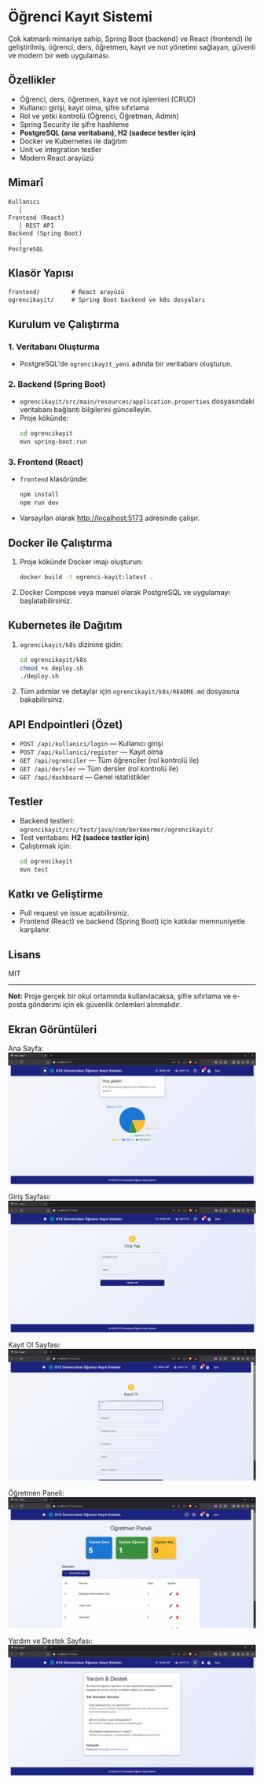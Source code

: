 # Öğrenci Kayıt Sistemi

Çok katmanlı mimariye sahip, Spring Boot (backend) ve React (frontend) ile geliştirilmiş, öğrenci, ders, öğretmen, kayıt ve not yönetimi sağlayan, güvenli ve modern bir web uygulaması.

## Özellikler
- Öğrenci, ders, öğretmen, kayıt ve not işlemleri (CRUD)
- Kullanıcı girişi, kayıt olma, şifre sıfırlama
- Rol ve yetki kontrolü (Öğrenci, Öğretmen, Admin)
- Spring Security ile şifre hashleme
- **PostgreSQL (ana veritabanı), H2 (sadece testler için)**
- Docker ve Kubernetes ile dağıtım
- Unit ve integration testler
- Modern React arayüzü

## Mimarî
```
Kullanıcı
   │
Frontend (React)
   │ REST API
Backend (Spring Boot)
   │
PostgreSQL
```

## Klasör Yapısı
```
frontend/         # React arayüzü
ogrencikayit/     # Spring Boot backend ve k8s dosyaları
```

## Kurulum ve Çalıştırma

### 1. Veritabanı Oluşturma
- PostgreSQL'de `ogrencikayit_yeni` adında bir veritabanı oluşturun.

### 2. Backend (Spring Boot)
- `ogrencikayit/src/main/resources/application.properties` dosyasındaki veritabanı bağlantı bilgilerini güncelleyin.
- Proje kökünde:
  ```bash
  cd ogrencikayit
  mvn spring-boot:run
  ```

### 3. Frontend (React)
- `frontend` klasöründe:
  ```bash
  npm install
  npm run dev
  ```
- Varsayılan olarak [http://localhost:5173](http://localhost:5173) adresinde çalışır.

## Docker ile Çalıştırma

1. Proje kökünde Docker imajı oluşturun:
   ```bash
   docker build -t ogrenci-kayit:latest .
   ```
2. Docker Compose veya manuel olarak PostgreSQL ve uygulamayı başlatabilirsiniz.

## Kubernetes ile Dağıtım

1. `ogrencikayit/k8s` dizinine gidin:
   ```bash
   cd ogrencikayit/k8s
   chmod +x deploy.sh
   ./deploy.sh
   ```
2. Tüm adımlar ve detaylar için `ogrencikayit/k8s/README.md` dosyasına bakabilirsiniz.

## API Endpointleri (Özet)
- `POST /api/kullanici/login` — Kullanıcı girişi
- `POST /api/kullanici/register` — Kayıt olma
- `GET /api/ogrenciler` — Tüm öğrenciler (rol kontrolü ile)
- `GET /api/dersler` — Tüm dersler (rol kontrolü ile)
- `GET /api/dashboard` — Genel istatistikler

## Testler
- Backend testleri: `ogrencikayit/src/test/java/com/berkmermer/ogrencikayit/`
- Test veritabanı: **H2 (sadece testler için)**
- Çalıştırmak için:
  ```bash
  cd ogrencikayit
  mvn test
  ```

## Katkı ve Geliştirme
- Pull request ve issue açabilirsiniz.
- Frontend (React) ve backend (Spring Boot) için katkılar memnuniyetle karşılanır.

## Lisans
MIT

---
**Not:** Proje gerçek bir okul ortamında kullanılacaksa, şifre sıfırlama ve e-posta gönderimi için ek güvenlik önlemleri alınmalıdır. 

## Ekran Görüntüleri

Ana Sayfa:
![Ana Sayfa](screenshots/ana%20sayfa.png)

Giriş Sayfası:
![Giriş Sayfası](screenshots/giriş%20sayfası.png)

Kayıt Ol Sayfası:
![Kayıt Ol Sayfası](screenshots/kayıt%20ol%20sayfası.png)

Öğretmen Paneli:
![Öğretmen Paneli](screenshots/öğretmen%20paneli.png)

Yardım ve Destek Sayfası:
![Yardım ve Destek Sayfası](screenshots/yardım%20ve%20destek%20sayfası.png) 